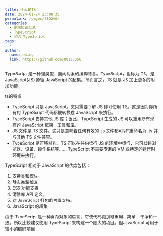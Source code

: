 ```yaml
---
title: 什么是TS
date: 2024-01-24 23:08:35
permalink: /pages/f85200/
categories:
  - 前端知识汇总
  - TypeScript
  - 初识 TypeScript
tags:
  - 
author: 
  name: aXing
  link: https://github.com/08163356
---
```





TypeScript 是一种强类型、面向对象的编译语言。TypeScript，也称为 TS，是 JavaScript(JS) 遵循 JavaScript 的超集。简而言之，TS 就是 JS 加上更多的附加功能。



ts的特点

- TypeScript 只是 JavaScript。您只需要了解 JS 即可使用 TS。这是因为你所有的 TypeScript 代码都被转换成 JavaScript 来执行。
- TypeScript 支持其他 JS 库；因此，TypeScript 生成的 JS 可以重用所有现有的 JavaScript 框架、工具和库。
- JS 文件是 TS 文件。这只是意味着任何有效的 .js 文件都可以*重命名为 .ts 并与其他 TS 文件兼容。
- TypeScript 是可移植的。TS 可以在任何运行 JS 的环境中运行，它可以跨浏览器、设备、操作系统等...... TypeScript 不需要专用的 VM 或特定的运行时环境来执行。

TypeScript 相对于 JavaScript 的优势包括：

1. 支持类和模块。
2. 静态类型检查
3. ES6 功能支持
4. 清除库 API 定义。
5. 对 JavaScript 打包的内置支持。
6. JavaScript 的超集



由于 TypeScript 是一种面向对象的语言，它使代码更加可重用、简单、干净和一致。所以比较建议使用 TypeScript 来构建一个庞大的项目。但JavaScript 可用于较小的编码项目